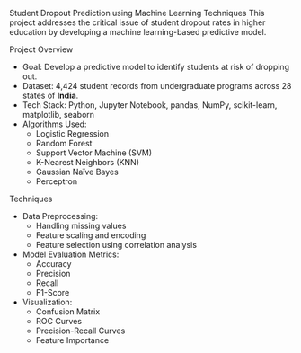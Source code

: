 Student Dropout Prediction using Machine Learning Techniques
This project addresses the critical issue of student dropout rates in higher education by developing a machine learning-based predictive model.

 Project Overview

- Goal: Develop a predictive model to identify students at risk of dropping out.
- Dataset: 4,424 student records from undergraduate programs across 28 states of **India**.
- Tech Stack: Python, Jupyter Notebook, pandas, NumPy, scikit-learn, matplotlib, seaborn
- Algorithms Used:
  - Logistic Regression
  - Random Forest
  - Support Vector Machine (SVM)
  - K-Nearest Neighbors (KNN)
  - Gaussian Naïve Bayes
  - Perceptron

Techniques

- Data Preprocessing:
  - Handling missing values
  - Feature scaling and encoding
  - Feature selection using correlation analysis
- Model Evaluation Metrics:
  - Accuracy
  - Precision
  - Recall
  - F1-Score
- Visualization:
  - Confusion Matrix
  - ROC Curves
  - Precision-Recall Curves
  - Feature Importance
